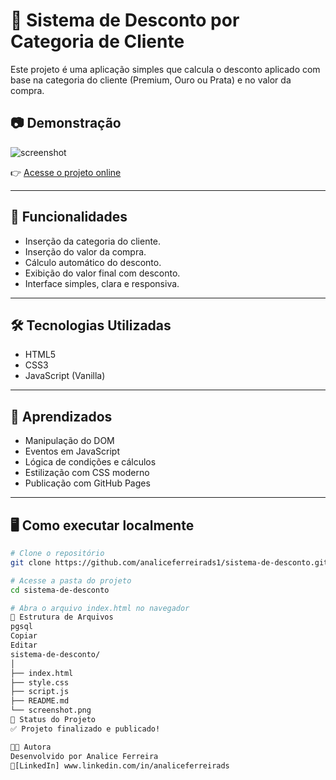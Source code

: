 
# 💸 Sistema de Desconto por Categoria de Cliente

Este projeto é uma aplicação simples que calcula o desconto aplicado com base na categoria do cliente (Premium, Ouro ou Prata) e no valor da compra.

## 📷 Demonstração

![screenshot](./screenshot.jpeg)

👉 [Acesse o projeto online](https://analiceferreirads1.github.io/sistema-de-desconto/)

---

## 🚀 Funcionalidades

- Inserção da categoria do cliente.
- Inserção do valor da compra.
- Cálculo automático do desconto.
- Exibição do valor final com desconto.
- Interface simples, clara e responsiva.

---

## 🛠️ Tecnologias Utilizadas

- HTML5
- CSS3
- JavaScript (Vanilla)

---

## 🧠 Aprendizados

- Manipulação do DOM
- Eventos em JavaScript
- Lógica de condições e cálculos
- Estilização com CSS moderno
- Publicação com GitHub Pages

---

## 🖥️ Como executar localmente

```bash
# Clone o repositório
git clone https://github.com/analiceferreirads1/sistema-de-desconto.git

# Acesse a pasta do projeto
cd sistema-de-desconto

# Abra o arquivo index.html no navegador
📁 Estrutura de Arquivos
pgsql
Copiar
Editar
sistema-de-desconto/
│
├── index.html
├── style.css
├── script.js
├── README.md
└── screenshot.png
📌 Status do Projeto
✅ Projeto finalizado e publicado!

👩‍💻 Autora
Desenvolvido por Analice Ferreira
🔗[LinkedIn] www.linkedin.com/in/analiceferreirads


